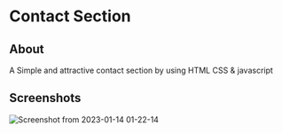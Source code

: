 # Contact Section

## About

A Simple and attractive contact section by using HTML CSS & javascript

## Screenshots
![Screenshot from 2023-01-14 01-22-14](https://user-images.githubusercontent.com/97721592/212406966-aab3d11f-95d5-475e-95a2-c069f8b3c0ba.png)
